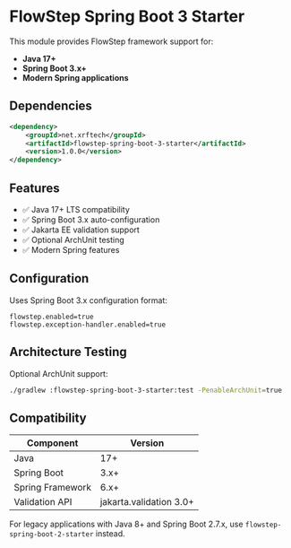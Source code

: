 # FlowStep Spring Boot 3 Starter

This module provides FlowStep framework support for:
- **Java 17+**
- **Spring Boot 3.x+**
- **Modern Spring applications**

## Dependencies

```xml
<dependency>
    <groupId>net.xrftech</groupId>
    <artifactId>flowstep-spring-boot-3-starter</artifactId>
    <version>1.0.0</version>
</dependency>
```

## Features

- ✅ Java 17+ LTS compatibility
- ✅ Spring Boot 3.x auto-configuration
- ✅ Jakarta EE validation support
- ✅ Optional ArchUnit testing
- ✅ Modern Spring features

## Configuration

Uses Spring Boot 3.x configuration format:

```properties
flowstep.enabled=true
flowstep.exception-handler.enabled=true
```

## Architecture Testing

Optional ArchUnit support:

```bash
./gradlew :flowstep-spring-boot-3-starter:test -PenableArchUnit=true
```

## Compatibility

| Component | Version |
|-----------|---------|
| Java | 17+ |
| Spring Boot | 3.x+ |
| Spring Framework | 6.x+ |
| Validation API | jakarta.validation 3.0+ |

For legacy applications with Java 8+ and Spring Boot 2.7.x, use `flowstep-spring-boot-2-starter` instead.